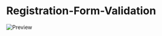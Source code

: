 # Registration-Form-Validation
![Preview](https://github.com/user-attachments/assets/4520be79-d4cc-4fc4-97b1-4b757cf8f8d0)
